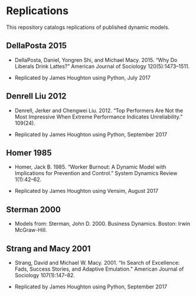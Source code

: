 # Replications

This repository catalogs replications of published dynamic models. 

## DellaPosta 2015
- DellaPosta, Daniel, Yongren Shi, and Michael Macy. 2015. “Why Do Liberals Drink Lattes?” American Journal of Sociology 120(5):1473–1511.

- Replicated by James Houghton using Python, July 2017

## Denrell Liu 2012
- Denrell, Jerker and Chengwei Liu. 2012. “Top Performers Are Not the Most Impressive When Extreme Performance Indicates Unreliability.” 109(24).

- Replicated by James Houghton using Python, September 2017

## Homer 1985
- Homer, Jack B. 1985. “Worker Burnout: A Dynamic Model with Implications for Prevention and Control.” System Dynamics Review 1(1):42–62.

- Replicated by James Houghton using Vensim, August 2017

## Sterman 2000
- Models from:
Sterman, John D. 2000. Business Dynamics. Boston: Irwin McGraw-Hill.

## Strang and Macy 2001
- Strang, David and Michael W. Macy. 2001. “In Search of Excellence: Fads, Success Stories, and Adaptive Emulation.” American Journal of Sociology 107(1):147–82.

- Replicated by James Houghton using Python, September 2017